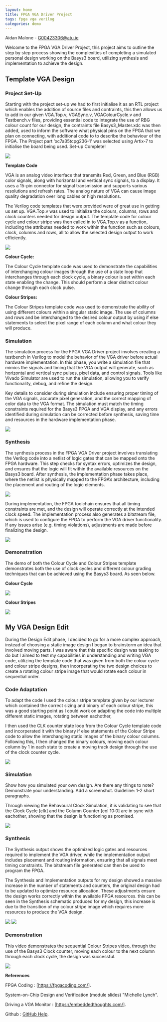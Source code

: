```yaml
---
layout: home
title: FPGA VGA Driver Project
tags: fpga vga verilog
categories: demo
---
```

Aidan Malone - G00423306@atu.ie

Welcome to the FPGA VGA Driver Project, this project aims to outline the step by step process showing the complexities of completing
a simulated personal design working on the Basys3 board, utilizing synthesis and implementation to achieve the design.

## **Template VGA Design**
### **Project Set-Up**
Starting with the project set-up we had to first initialise it as an RTL project which enables the addition of source files and contraints, this then allows us to add in our
given VGA.Top.v, VGASync.v, VGAColourCycle.v and Testbench.v files, providing essential code to integrate the use of RBG colour count for our design, the contraints file Basys3_Master.xdc was then added, used to inform the software what physical pins on the FPGA that we plan on connecting, with additional code to to describe the behaviour of the FPGA.
The Project part 'xc7a35tcpg236-1' was selected using Artix-7 to initialise the board being used. 
Set-up Complete!

<img src="https://github.com/AidanM324/FPGAVAProject/blob/main/docs/assets/images/ProjectSummary.png?raw=true">

 **Template Code**

VGA is an analog video interface that transmits Red, Green, and Blue (RGB) color signals, along with horizontal and vertical sync signals, to a display. It uses a 15-pin connector for signal transmission and supports various resolutions and refresh rates. The analog nature of VGA can cause image quality degradation over long cables or high resolutions.


The Verilog code templates that were provided were of great use in getting us set up. 
VGA.Top.v was used to initialize the colours, columns, rows and clock counters needed for design output. The template code for colour cycle and colour stripe was then called in to VGA.Top.v as a function, including the attributes needed to work within the function such as colours, clock, columns and rows, all to allow the selected design output to work efficiently.

<img src="https://github.com/AidanM324/FPGAVAProject/blob/main/docs/assets/images/VGATop.png?raw=true">

**Colour Cycle:**

The Colour Cycle template code was used to demonstrate the capabilities of interchanging colour images through the use of a state loop that interchanges through each clock cycle, a binary colour is set within each state enabling the change. This should perform a clear distinct colour change through each clock pulse.

**Colour Stripes:**

The Colour Stripes template code was used to demonstrate the ability of using different colours within a singular static image. The use of columns and rows and be interchanged to the desired colour output by using if else statements to select the pixel range of each column and what colour they will produce.


### **Simulation**

The simulation process for the FPGA VGA Driver project involves creating a testbench in Verilog to model the behavior of the VGA driver before actual hardware implementation. In this phase, you write a simulation file that mimics the signals and timing that the VGA output will generate, such as horizontal and vertical sync pulses, pixel data, and control signals. Tools like Vivado Simulator are used to run the simulation, allowing you to verify functionality, debug, and refine the design.

Key details to consider during simulation include ensuring proper timing of the VGA signals, accurate pixel generation, and the correct mapping of color data to the VGA format. The simulation must match the timing constraints required for the Basys3 FPGA and VGA display, and any errors identified during simulation can be corrected before synthesis, saving time and resources in the hardware implementation phase.

<img src="https://github.com/AidanM324/FPGAVAProject/blob/main/docs/assets/images/counter_n-tick-waveform.webp?raw=true">

### **Synthesis**

The synthesis process in the FPGA VGA Driver project involves translating the Verilog code into a netlist of logic gates that can be mapped onto the FPGA hardware. This step checks for syntax errors, optimizes the design, and ensures that the logic will fit within the available resources on the Basys3 board. After synthesis, the implementation phase takes place, where the netlist is physically mapped to the FPGA’s architecture, including the placement and routing of the logic elements.

<img src="https://github.com/AidanM324/FPGAVAProject/blob/main/docs/assets/images/ZoomedOutSynthSchematic.png?raw=true">
 

During implementation, the FPGA toolchain ensures that all timing constraints are met, and the design will operate correctly at the intended clock speed. The implementation process also generates a bitstream file, which is used to configure the FPGA to perform the VGA driver functionality. If any issues arise (e.g. timing violations), adjustments are made before finalizing the design.

<img src="https://github.com/AidanM324/FPGAVAProject/blob/main/docs/assets/images/ColourCycleSynthesisDesign.png?raw=true">

### **Demonstration**

The demo of both the Colour Cycle and Colour Stripes template demonstrates both the use of clock cycles and different colour grading techniques that can 
be achieved using the Basys3 board. As seen below.

**Colour Cycle**

<img src="https://github.com/AidanM324/FPGAVAProject/blob/main/docs/assets/images/ColourCycle.gif?raw=true">

**Colour Stripes**

<img src="https://github.com/AidanM324/FPGAVAProject/blob/main/docs/assets/images/ColourStripes.jpeg?raw=true">

## **My VGA Design Edit**

During the Design Edit phase, I decided to go for a more complex approach, instead of choosing a static image design I began to brainstorm an idea that involved moving parts.
I was aware that this specific design was tasking to do but  I aimed to test my capabilities in understanding and writing VGA code,
utilizing the template code that was given from both the colour cycle and colour stripe designs, then incorperating the two design choices to create a rotating colour stripe 
image that would rotate each colour in sequential order.

### **Code Adaptation**

To adapt the code I used the colour stripe template given by our lecturer which contained the correct sizing and binary of each colour stripe,
this was a good starting point as I could work on adapting the code into multiple different static images, rotating between eachother,

I then used the CLK counter state loop from the Colour Cycle template code and incorperated it with the binary if else statements of the Colour Stripe code to allow the interchanging static images of the binary colour columns. 
Following this, I then changed the binary colours, moving each colour column by 1 in each state to create a moving track design through the use of the clock counter cycle.

<img src="https://github.com/AidanM324/FPGAVAProject/blob/main/docs/assets/images/FunctionsWithinStatement1.png?raw=true">

### **Simulation**
Show how you simulated your own design. Are there any things to note? Demonstrate your understanding. Add a screenshot. Guideline: 1-2 short paragraphs.

Through viewing the Behavoural Clock Simulation, it is validating to see that the Clock Cycle [clk] and the Column Counter [col 10:0] are in sync with eachother, showing that the design is functioning as promised.

<img src="https://github.com/AidanM324/FPGAVAProject/blob/main/docs/assets/images/BehaviouralSim-CLK.png?raw=true">

### **Synthesis**

The Synthesis output shows the optimized logic gates and resources required to implement the VGA driver, while the implementation output includes placement and routing information, ensuring that all signals meet timing constraints. The bitstream file generated can then be used to program the FPGA.
 
The Synthesis and Implementation outputs for my design showed a massive increase in the number of statements and counters,
the original design had to be updated to optimize resource allocation. These adjustments ensure the design works correctly within the available FPGA resources. this can be seen in the Synthesis schematic produced for my design, this increase is due to the transition of my colour stripe image which requires more resources to produce the VGA design.

<img src="https://github.com/AidanM324/FPGAVAProject/blob/main/docs/assets/images/SynthesisSchematic.png?raw=true">

<img src="https://github.com/AidanM324/FPGAVAProject/blob/main/docs/assets/images/ZoomedInSynthesisSchematic.png?raw=true">

### **Demonstration**

This video demonstrates the sequential Colour Stripes video, through the use of the Basys3 Clock counter, moving each colour to the next column through each clock cycle, the design was successful.

<img src="https://github.com/AidanM324/FPGAVAProject/blob/main/docs/assets/images/ColourStripeRotation.gif?raw=true">


**References**

FPGA Coding : [https://fpgacoding.com/].

System-on-Chip Design and Verification (module slides) "Michelle Lynch".

Driving a VGA Monitor : [https://embeddedthoughts.com/].

Github : [GitHub Help](https://help.github.com/).

